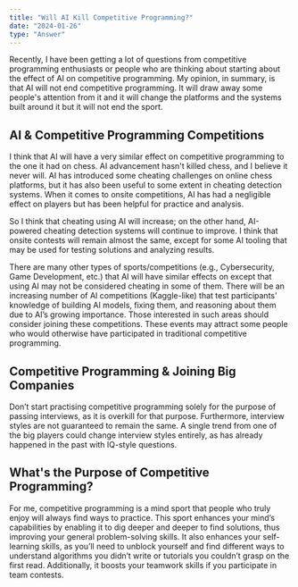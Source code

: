 ```yaml
---
title: "Will AI Kill Competitive Programming?"
date: "2024-01-26"
type: "Answer"
---
```


Recently, I have been getting a lot of questions from competitive programming enthusiasts or people who are thinking about starting about the effect of AI on competitive programming. My opinion, in summary, is that AI will not end competitive programming. It will draw away some people's attention from it and it will change the platforms and the systems built around it but it will not end the sport.


## AI & Competitive Programming Competitions

I think that AI will have a very similar effect on competitive programming to the one it had on chess. AI advancement hasn't killed chess, and I believe it never will. AI has introduced some cheating challenges on online chess platforms, but it has also been useful to some extent in cheating detection systems. When it comes to onsite competitions, AI has had a negligible effect on players but has been helpful for practice and analysis.



So I think that cheating using AI will increase; on the other hand, AI-powered cheating detection systems will continue to improve. I think that onsite contests will remain almost the same, except for some AI tooling that may be used for testing solutions and analyzing results.



There are many other types of sports/competitions (e.g., Cybersecurity, Game Development, etc.) that AI will have similar effects on except that using AI may not be considered cheating in some of them. There will be an increasing number of AI competitions (Kaggle-like) that test participants' knowledge of building AI models, fixing them, and reasoning about them due to AI’s growing importance. Those interested in such areas should consider joining these competitions. These events may attract some people who would otherwise have participated in traditional competitive programming.



## Competitive Programming & Joining Big Companies

Don’t start practising competitive programming solely for the purpose of passing interviews, as it is overkill for that purpose. Furthermore, interview styles are not guaranteed to remain the same. A single trend from one of the big players could change interview styles entirely, as has already happened in the past with IQ-style questions.



## What's the Purpose of Competitive Programming?

For me, competitive programming is a mind sport that people who truly enjoy will always find ways to practice. This sport enhances your mind’s capabilities by enabling it to dig deeper and deeper to find solutions, thus improving your general problem-solving skills. It also enhances your self-learning skills, as you’ll need to unblock yourself and find different ways to understand algorithms you didn’t write or tutorials you couldn’t grasp on the first read. Additionally, it boosts your teamwork skills if you participate in team contests.



